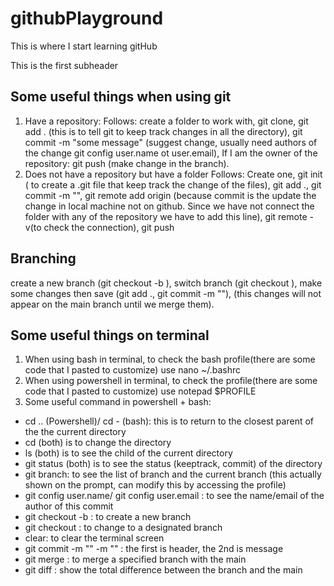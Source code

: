 # githubPlayground

This is where I start learning gitHub

This is the first subheader 
## Some useful things when using git

1) Have a repository: 
Follows: create a folder to work with, git clone, git add . (this is to tell git to keep track changes in all the directory), git commit -m "some message" (suggest change, usually need authors of the change git config user.name ot user.email), If I am the owner of the repository: git push (make change in the branch). 
2) Does not have a repository but have a folder
Follows: Create one, git init ( to create a .git file that keep track the change of the files), git add ., git commit -m "", git remote add origin <URL of the repository> (because commit is the update the change in local machine not on github. Since we have not connect the folder with any of the repository we have to add this line), git remote -v(to check the connection), git push


## Branching
create a new branch (git checkout -b <branch name>), switch branch (git checkout <branch name>), make some changes then save (git add ., git commit -m ""), (this changes will not appear on the main branch until we merge them).

## Some useful things on terminal
1) When using bash in terminal, to check the bash profile(there are some code that I pasted to customize) use 
nano ~/.bashrc
2) When using powershell in terminal, to check the profile(there are some code that I pasted to customize) use
notepad $PROFILE
3) Some useful command in powershell + bash:
 - cd .. (Powershell)/ cd - (bash): this is to return to the closest parent of the the current directory
 - cd <name> (both) is to change the directory 
 - ls (both) is to see the child of the current directory
 - git status (both) is to see the status (keeptrack, commit) of the directory
 - git branch: to see the list of branch and the current branch (this actually shown on the prompt, can modify this by accessing the profile)
 - git config user.name/ git config user.email : to see the name/email of the author of this commit 
 - git checkout -b <name>: to create a new branch
 - git checkout <name>: to change to a designated branch
 - clear: to clear the terminal screen
 - git commit -m "" -m "" : the first is header, the 2nd is message
 - git merge <branch name>: to merge a specified branch with the main 
 - git diff <branch name>: show the total difference between the branch and the main



